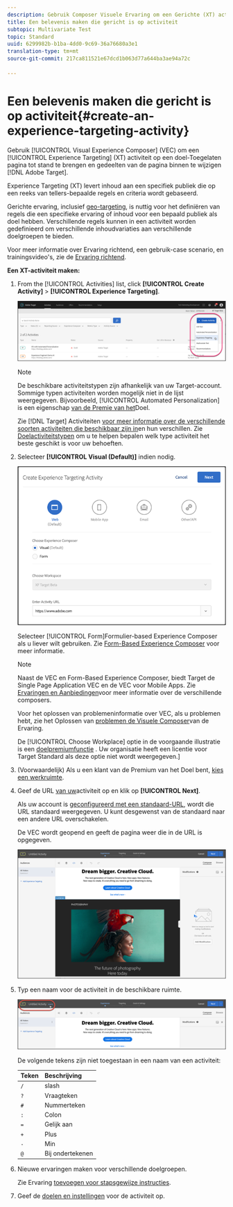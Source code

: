 ```yaml
---
description: Gebruik Composer Visuele Ervaring om een Gerichte (XT) activiteit van de Ervaring op een Doel-Toegelaten pagina tot stand te brengen en gedeelten van de pagina binnen het Doel van Adobe te wijzigen.
title: Een belevenis maken die gericht is op activiteit
subtopic: Multivariate Test
topic: Standard
uuid: 6299982b-b1ba-4dd0-9c69-36a76680a3e1
translation-type: tm+mt
source-git-commit: 217ca811521e67dcd1b063d77a644ba3ae94a72c

---
```



# Een belevenis maken die gericht is op activiteit{#create-an-experience-targeting-activity}

Gebruik [!UICONTROL Visual Experience Composer] (VEC) om een [!UICONTROL Experience Targeting] (XT) activiteit op een doel-Toegelaten pagina tot stand te brengen en gedeelten van de pagina binnen te wijzigen [!DNL Adobe Target].

Experience Targeting (XT) levert inhoud aan een specifiek publiek die op een reeks van tellers-bepaalde regels en criteria wordt gebaseerd.

Gerichte ervaring, inclusief [geo-targeting](/help/c-target/c-audiences/c-target-rules/geo.md), is nuttig voor het definiëren van regels die een specifieke ervaring of inhoud voor een bepaald publiek als doel hebben. Verschillende regels kunnen in een activiteit worden gedefinieerd om verschillende inhoudvariaties aan verschillende doelgroepen te bieden.

Voor meer informatie over Ervaring richtend, een gebruik-case scenario, en trainingsvideo&#39;s, zie de [Ervaring richtend](/help/c-activities/t-experience-target/experience-target.md).

**Een XT-activiteit maken:**

1. From the [!UICONTROL Activities] list, click **[!UICONTROL Create Activity]** > **[!UICONTROL Experience Targeting]**.

   ![Activiteit maken > Gericht op ervaring](/help/c-activities/t-experience-target/t-xt-create/assets/xt_select-1.png)

   >[!NOTE]
   >
   >De beschikbare activiteitstypen zijn afhankelijk van uw Target-account. Sommige typen activiteiten worden mogelijk niet in de lijst weergegeven. Bijvoorbeeld, [!UICONTROL Automated Personalization] is een eigenschap [van de Premie van het](/help/c-intro/intro.md#premium)Doel.
   >
   >Zie [!DNL Target] Activiteiten [voor meer informatie over de verschillende soorten activiteiten die beschikbaar zijn in](../../../c-activities/activities.md#concept_D317A95A1AB54674BA7AB65C7985BA03)en hun verschillen. Zie [Doelactiviteitstypen](/help/c-activities/target-activities-guide.md) om u te helpen bepalen welk type activiteit het beste geschikt is voor uw behoeften.

1. Selecteer **[!UICONTROL Visual (Default)]** indien nodig.

   ![Het dialoogvenster Activiteit bij gerichte ervaring maken](/help/c-activities/t-experience-target/t-xt-create/assets/form_url-new.png)

   Selecteer [!UICONTROL Form]Formulier-based Experience Composer als u liever wilt gebruiken. Zie [Form-Based Experience Composer](/help/c-experiences/form-experience-composer.md) voor meer informatie.

   >[!NOTE]
   >
   >Naast de VEC en Form-Based Experience Composer, biedt Target de Single Page Application VEC en de VEC voor Mobile Apps. Zie [Ervaringen en Aanbiedingen](/help/c-experiences/experiences.md)voor meer informatie over de verschillende composers.
   >
   >Voor het oplossen van problemeninformatie over VEC, als u problemen hebt, zie het Oplossen van [problemen de Visuele Composer](/help/c-experiences/c-visual-experience-composer/r-troubleshoot-composer/troubleshoot-composer.md)van de Ervaring.
   >
   >De [!UICONTROL Choose Workplace] optie in de voorgaande illustratie is een [doelpremiumfunctie](/help/c-intro/intro.md) . Uw organisatie heeft een licentie voor Target Standard als deze optie niet wordt weergegeven.]

1. (Voorwaardelijk) Als u een klant van de Premium van het Doel bent, [kies een werkruimte](/help/administrating-target/c-user-management/property-channel/property-channel.md).

1. Geef de URL [van uw](../../../c-activities/t-experience-target/t-xt-create/xt-activity-url.md#concept_D28549AAA0A14E3BB5F05F32BE8ABC90)activiteit op en klik op **[!UICONTROL Next]**.

   Als uw account is [geconfigureerd met een standaard-URL](/help/administrating-target/r-target-account-preferences/target-account-preferences.md), wordt die URL standaard weergegeven. U kunt desgewenst van de standaard naar een andere URL overschakelen.

   De VEC wordt geopend en geeft de pagina weer die in de URL is opgegeven.

   ![Gerichte ervaring binnen de VEC](/help/c-activities/t-experience-target/t-xt-create/assets/xt-in-vec.png)

1. Typ een naam voor de activiteit in de beschikbare ruimte.

   ![Naamveld](/help/c-activities/t-experience-target/t-xt-create/assets/xt_name-new.png)

   De volgende tekens zijn niet toegestaan in een naam van een activiteit:

   | Teken | Beschrijving |
   |--- |--- |
   | `/` | slash |
   | `?` | Vraagteken |
   | `#` | Nummerteken |
   | `:` | Colon |
   | `=` | Gelijk aan |
   | `+` | Plus |
   | `-` | Min |
   | `@` | Bij ondertekenen |

1. Nieuwe ervaringen maken voor verschillende doelgroepen.

   Zie Ervaring [toevoegen voor stapsgewijze instructies](/help/c-activities/t-experience-target/t-xt-create/xt-add-experience.md).

1. Geef de [doelen en instellingen](../../../c-activities/t-experience-target/t-xt-create/xt-goals-and-settings.md#reference_B25389FD6F3A4989801E740364B089CC) voor de activiteit op.